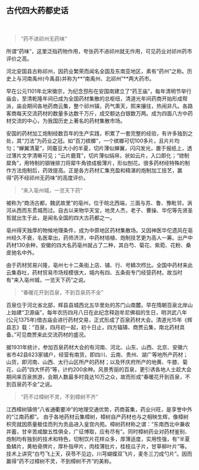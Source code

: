 ## 古代四大药都史话 ##
　　
> “药不进祁州无药味”

所谓“药味”，这里泛指药物作用，夸张药不进祁州就无作用，可见药业对祁州药市评价之高。

河北安国县古称祁州，因药业繁荣而闻名全国及东南亚地区，素有“药州”之称。历史上与河南禹州(今禹县)并称为**“南禹州、北祁州”**两大药市。

早在公元1101年北宋徽宗，为纪念邳彤在安国南建立了“药王庙”，每年清明节举行庙会，至清乾隆年间已成为全国药材集散的总枢纽，清道光年间药商开始形成帮派，庙会期间各地药商云集，整个祁州镇，药气熏天，熙来攘往，热闹非凡。各路客商每天交流药材的数量多达数千万斤，成交额达白银数万两。成为四面八方中药材交流的中心，为我国历史上著名的药材集散市场。

安国的药材加工炮制经数百年的生产实践，积累了一套完整的经验，有许多独到之处，其“刀法”为药业之冠。如“百刀槟榔”，一个槟榔可切100多片，且片片均匀；“蝉翼清夏”，同蚕豆大小的半夏，切片薄似蝉翼，闪闪发光，置于报纸上，透过薄片文字清晰可见；“云片鹿茸”，切片薄似绢帛，状如云片，入口即化；“镑制犀角”，用特制的钢锉排刀将犀牛角镑成极薄片，形似刨花。很多药材经特殊的制作方法炮制后，药效提高。正是各方药材汇集充盈和精湛的炮制加工技艺，赢得“药不经祁州无药味”的高度评价。

> “来入亳州城，一览天下药”

被称为“商汤古都，魏武故里”的亳州，位于皖北西端，三面与苏、鲁、豫毗邻，涡河从西而东贯城而过。自古以来物华天宝，地灵人杰，老子、曹操、华佗等先贤圣哲就出生于此，是闻名全国的四大古药都之一。

亳州得天独厚的物候地理条件，成为中原地区药材集散场。又因神医华佗遗风在亳州经久不衰，名医辈出，药师济济，中药材培植、炮制技艺更为高人一筹。出产中药材130余种，安徽的四大名药亳州就占了二种，其白芍、菊花、紫菀、花粉、桑皮驰名中外。

由于药材贸易兴隆，亳州七十二条街上店、铺、行、号鳞次栉比。全国中药材来此云集吞吐，药材贸易市场规模很大，城内有四、五条街专门经营药材。故当时有“来入亳州城，一览天下药”之说。

> “春暖花开到百泉，不到百泉药不全”

百泉位于河北省北部，辉县县城西北五华里处的苏门山南麓。早在隋朝百泉北岸山上始建“卫源庙”，每年农历四月八日在此纪念释迦牟尼佛祖的生日，明洪武八年(公元1375年)借古庙会进行药材交易，正式形成了百泉药材大会。清道光15年《辉县志》载：“百泉，四月初一起，初十日止，四方辐辏、商贾云集，南北药材具备。”可见商贾来此交流药材的盛况。

据1931年统计，参加百泉药材大会的有河南、河北、山东、山西、北京、安徽六省市42县623家铺户，经营有南货，即四川、云南、贵州、湖广等地所产药材；山货，即河南、山西、太行山区所产的药材；以及怀庆府所产的地黄、牛膝、菊花、山药“四大怀药”等，计约200余种。风景秀丽的百泉，更引诱各地人士趁大会期间来百泉旅游，会期人数最多时竟达10万之众，故而形成“春暖花开到百泉，不到百泉药不全”之说。

> “药不过樟树不灵，不到樟树不齐”

江西樟树镇倚“八省通衢要冲”的地理交通优势，药商荟集，药业兴旺，是享誉中外的“江南药都”。
由于各地药材云集樟树，樟树自产药材也与之相映生辉，像樟树枳壳就因质量极佳而列为贡品进入皇宫内苑。樟树药材称之谓：“东南西北中兼收并蓄，甘辛苦咸酸五性俱全，广征博取，应有尽有”。同时樟树药业对药材鉴别、炮制均有独到的技术和特色，切制饮片花样众多，厚薄适度，实用性强，有“半夏鱼鳞片，黄柏骨牌片，厚朴指甲片，肉桂薄肚片，桂枝瓜子片，甘草柳叶片”等。技术上讲究“白芍飞上天，茯苓不见边，川芎蝴蝶双飞片，麦冬三刀成勺片”。因而赢得“药不过樟树不灵，不到樟树不齐”的美称。

